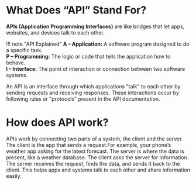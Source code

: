 
# What Does “API” Stand For?

**APIs (Application Programming Interfaces)** are like bridges that let apps, websites, and devices talk to each other.

!!! note "API Explained"
    **A – Application:** A software program designed to do a specific task.  
    **P – Programming:** The logic or code that tells the application how to behave.  
    **I – Interface:** The point of interaction or connection between two software systems.

An API is an interface through which applications "talk" to each other by sending requests and receiving responses. These interactions occur by  following  rules or "protocols" present  in the API documentation.

# How does API work?

APIs work by connecting two parts of a system, the client and the server. The client is the app that sends a request.For example, your phone’s weather app asking for the latest forecast. The server is where the data is present, like a weather database. The client asks the server for information. The server receives the request, finds the data, and sends it back to the client. This helps apps and systems talk to each other and share information easily.

